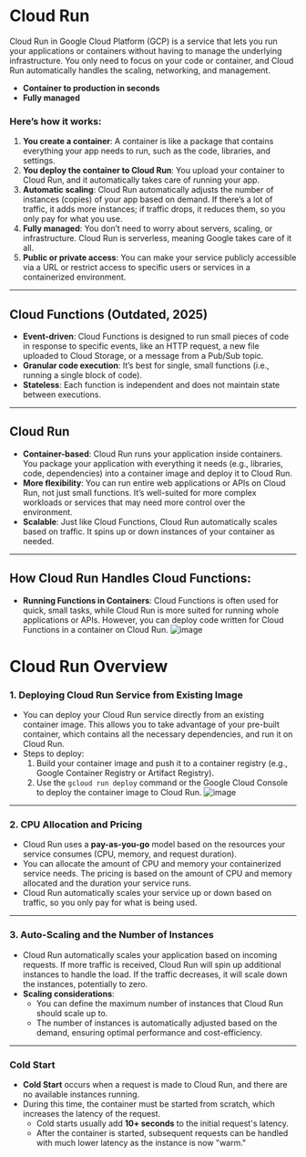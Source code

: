 # Cloud Run

Cloud Run in Google Cloud Platform (GCP) is a service that lets you run your applications or containers without having to manage the underlying infrastructure. You only need to focus on your code or container, and Cloud Run automatically handles the scaling, networking, and management.

- **Container to production in seconds**
- **Fully managed**

### Here’s how it works:
1. **You create a container**: A container is like a package that contains everything your app needs to run, such as the code, libraries, and settings.
2. **You deploy the container to Cloud Run**: You upload your container to Cloud Run, and it automatically takes care of running your app.
3. **Automatic scaling**: Cloud Run automatically adjusts the number of instances (copies) of your app based on demand. If there’s a lot of traffic, it adds more instances; if traffic drops, it reduces them, so you only pay for what you use.
4. **Fully managed**: You don’t need to worry about servers, scaling, or infrastructure. Cloud Run is serverless, meaning Google takes care of it all.
5. **Public or private access**: You can make your service publicly accessible via a URL or restrict access to specific users or services in a containerized environment.

---

## Cloud Functions (Outdated, 2025)

- **Event-driven**: Cloud Functions is designed to run small pieces of code in response to specific events, like an HTTP request, a new file uploaded to Cloud Storage, or a message from a Pub/Sub topic.
- **Granular code execution**: It’s best for single, small functions (i.e., running a single block of code).
- **Stateless**: Each function is independent and does not maintain state between executions.

---

## Cloud Run

- **Container-based**: Cloud Run runs your application inside containers. You package your application with everything it needs (e.g., libraries, code, dependencies) into a container image and deploy it to Cloud Run.
- **More flexibility**: You can run entire web applications or APIs on Cloud Run, not just small functions. It’s well-suited for more complex workloads or services that may need more control over the environment.
- **Scalable**: Just like Cloud Functions, Cloud Run automatically scales based on traffic. It spins up or down instances of your container as needed.

---

## How Cloud Run Handles Cloud Functions:

- **Running Functions in Containers**: Cloud Functions is often used for quick, small tasks, while Cloud Run is more suited for running whole applications or APIs. However, you can deploy code written for Cloud Functions in a container on Cloud Run.
![image](https://github.com/user-attachments/assets/59642c48-f3cd-44b8-9b61-cf012314e6f5)

# Cloud Run Overview

### 1. Deploying Cloud Run Service from Existing Image

- You can deploy your Cloud Run service directly from an existing container image. This allows you to take advantage of your pre-built container, which contains all the necessary dependencies, and run it on Cloud Run.
- Steps to deploy:
  1. Build your container image and push it to a container registry (e.g., Google Container Registry or Artifact Registry).
  2. Use the `gcloud run deploy` command or the Google Cloud Console to deploy the container image to Cloud Run.
![image](https://github.com/user-attachments/assets/21282b6d-94b2-4a47-b377-c5502c0bfc1a)

---

### 2. CPU Allocation and Pricing

- Cloud Run uses a **pay-as-you-go** model based on the resources your service consumes (CPU, memory, and request duration).
- You can allocate the amount of CPU and memory your containerized service needs. The pricing is based on the amount of CPU and memory allocated and the duration your service runs.
- Cloud Run automatically scales your service up or down based on traffic, so you only pay for what is being used.

---

### 3. Auto-Scaling and the Number of Instances

- Cloud Run automatically scales your application based on incoming requests. If more traffic is received, Cloud Run will spin up additional instances to handle the load. If the traffic decreases, it will scale down the instances, potentially to zero.
- **Scaling considerations**:
  - You can define the maximum number of instances that Cloud Run should scale up to.
  - The number of instances is automatically adjusted based on the demand, ensuring optimal performance and cost-efficiency.

---

### Cold Start

- **Cold Start** occurs when a request is made to Cloud Run, and there are no available instances running.
- During this time, the container must be started from scratch, which increases the latency of the request.
  - Cold starts usually add **10+ seconds** to the initial request's latency.
  - After the container is started, subsequent requests can be handled with much lower latency as the instance is now "warm."
